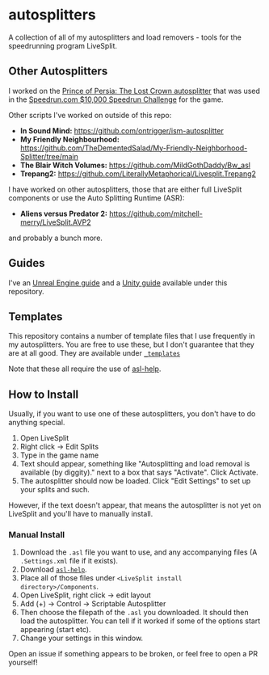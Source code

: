 # autosplitters
A collection of all of my autosplitters and load removers - tools for the speedrunning program LiveSplit.

## Other Autosplitters
I worked on the [Prince of Persia: The Lost Crown autosplitter](https://github.com/LiterallyMetaphorical/LiveSplit.POPTLC) that was used in the [Speedrun.com $10,000 Speedrun Challenge](https://www.speedrun.com/challenges/5e3eoymq-pop_tlc-pit-of-eternal-sands-10-000-speedrun-challenge) for the game.

Other scripts I've worked on outside of this repo:
- **In Sound Mind:** https://github.com/ontrigger/ism-autosplitter
- **My Friendly Neighbourhood:** https://github.com/TheDementedSalad/My-Friendly-Neighborhood-Splitter/tree/main
- **The Blair Witch Volumes:** https://github.com/MildGothDaddy/Bw_asl
- **Trepang2:** https://github.com/LiterallyMetaphorical/Livesplit.Trepang2

I have worked on other autosplitters, those that are either
full LiveSplit components or use the Auto Splitting Runtime (ASR):
- **Aliens versus Predator 2:** https://github.com/mitchell-merry/LiveSplit.AVP2

and probably a bunch more.

## Guides
I've an [Unreal Engine guide](./_docs/unreal.md) and a [Unity guide](./_docs/unity.md) available under this repository.

## Templates
This repository contains a number of template files that I use frequently in my autosplitters.
You are free to use these, but I don't guarantee that they are at all good.
They are available under [`_templates`](./_templates/)

Note that these all require the use of [asl-help](https://github.com/just-ero/asl-help/).

## How to Install
Usually, if you want to use one of these autosplitters, you don't have to do anything special.
1. Open LiveSplit
2. Right click -> Edit Splits
3. Type in the game name
4. Text should appear, something like "Autosplitting and load removal is available (by diggity)."
    next to a box that says "Activate". Click Activate.
5. The autosplitter should now be loaded. Click "Edit Settings" to set up your splits and such.

However, if the text doesn't appear, that means the autosplitter is not yet on LiveSplit and you'll
have to manually install.

### Manual Install
1. Download the `.asl` file you want to use, and any accompanying files (A `.Settings.xml` file if it exists).
2. Download [`asl-help`](https://github.com/just-ero/asl-help/raw/main/lib/asl-help).
3. Place all of those files under `<LiveSplit install directory>/Components`.
4. Open LiveSplit, right click -> edit layout
5. Add (+) -> Control -> Scriptable Autosplitter
6. Then choose the filepath of the `.asl` you downloaded. It should then load the autosplitter. You can tell if it worked if some of the options start appearing (start etc).
7. Change your settings in this window.

Open an issue if something appears to be broken, or feel free to open a PR yourself!